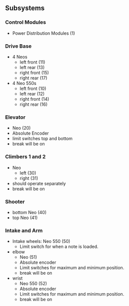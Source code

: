 ## Subsystems 
### Control Modules
- Power Distribution Modules (1)


### Drive Base
- 4 Neos
  - left front (11)
  - left rear (13)
  - right front (15)
  - right rear (17)
- 4 Neo 550s
  - left front (10)
  - left rear (12) 
  - right front (14)
  - right rear (16)

  
### Elevator 
- Neo (20)
- Absolute Encoder
- limit switches top and bottom
- break will be on


### Climbers 1 and 2
- Neo
    - left (30)
    - right (31)
- should operate separately
- break will be on


### Shooter 
- bottom Neo (40)
- top Neo (41)

### Intake and Arm
- Intake wheels: Neo 550 (50)
	- Limit switch for when a note is loaded.
- elbow
  - Neo (51)
  - Absolute encoder
  - Limit switches for maximum and minimum position.
  - break will be on
- wrist
  - Neo 550 (52)
  - Absolute encoder
  - Limit switches for maximum and minimum position.
  - break will be on

